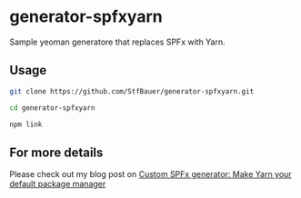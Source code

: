 # generator-spfxyarn

Sample yeoman generatore that replaces SPFx with Yarn.

## Usage

```sh
git clone https://github.com/StfBauer/generator-spfxyarn.git

cd generator-spfxyarn

npm link
```

## For more details 
Please check out my blog post on [Custom SPFx generator: Make Yarn your default package manager](https://n8d.at/blog/custom-spfx-generator-make-yarn-your-default-package-manager/)